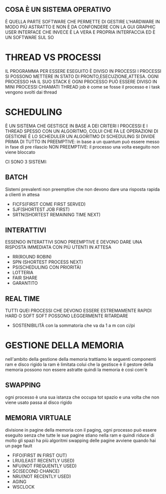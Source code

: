 ## COSA È UN SISTEMA OPERATIVO
È QUELLA PARTE SOFTWARE CHE PERMETTE DI GESTIRE L'HARDWARE IN MODO PIÙ ASTRATTO E NON È DA CONFONDERE CON LA GUI GRAPHIC USER INTERFACE CHE INVECE È LA VERA E PROPRIA INTERFACCIA ED È UN SOFTWARE SUL SO
# THREAD VS PROCESSI
IL PROGRAMMA PER ESSERE ESEGUITO È DIVISO IN PROCESSI I PROCESSI SI POSSONO METTERE IN STATO DI PRONTO,ESECUZIONE,ATTESA. OGNI PROCESSO HA IL SUO STACK E OGNI PROCESSO PUÒ ESSERE DIVISO IN MINI PROCESSI CHIAMATI THREAD
job è come se fosse il processo e i task vengono svolti dai thread
# SCHEDULING
È UN SISTEMA CHE GESTISCE IN BASE A DEI CRITERI I PROCESSI E I THREAD SPESSO CON UN ALGORITMO, COLUI CHE FA LE OPERAZIONI DI GESTIONE È LO SCHEDULER
UN ALGORITMO DI SCHEDULING SI DIVIDE PRIMA DI TUTTO IN 
PREEMPTIVE: in base a un quantum può essere messo in fase di pre rilascio
NON PREEMPTIVE: il processo una volta eseguito non viene bloccato

CI SONO 3 SISTEMI:
## BATCH
Sistemi prevalenti non preemptive che non devono dare una risposta rapida a clienti in attesa
- FICFS(FIRST COME FIRST SERVED)
- SJF(SHORTEST JOB FIRST)
- SRTN(SHORTEST REMAINING TIME NEXT)
## INTERATTIVI
ESSENDO INTERATTIVI SONO PREEMPTIVE E DEVONO DARE UNA RISPOSTA IMMEDIATA CON PIÙ UTENTI IN ATTESA
- RR(ROUND ROBIN)
- SPN (SHORTEST PROCESS NEXT)
- PS(SCHEDULING CON PRIORITÀ)
- LOTTERIA
- FAIR SHARE
- GARANTITO
## REAL TIME
TUTTI QUEI PROCESSI CHE DEVONO ESSERE ESTREMAMENTE RAPIDI 
HARD O SOFT SOFT POSSONO LEGGERMENTE RITARDARE
- SOSTENIBILITÀ con la sommatoria che va da 1 a m con ci/pi
# GESTIONE DELLA MEMORIA
nell'ambito della gestione della memoria trattiamo le seguenti componenti ram e disco rigido
la ram è limitata colui che la gestisce è il gestore della memoria
possono non essere astratte quindi la memoria è così com'è 
## SWAPPING
ogni processo è una sua istanza che occupa tot spazio e una volta che non viene usato passa al disco rigido
## MEMORIA VIRTUALE
divisione in pagine della memoria con il paging, ogni processo può essere eseguito senza che tutte le sue pagine stiano nella ram e quindi riduce di molto gli spazi
ha più algoritmi swapping delle pagine avviene quando hai un page fault
- FIFO(FIRST IN FIRST OUT)
- LRU(LEAST RECENTLY USED)
- NFU(NOT FREQUENTLY USED)
- SC(SECOND CHANCE)
- NRU(NOT RECENTLY USED)
- AGING
- WSCLOCK